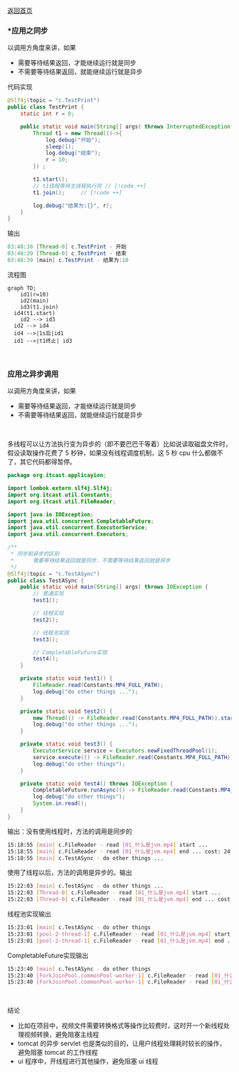 [返回首页](index.md)
### *应用之同步

以调用方角度来讲，如果

- 需要等待结果返回，才能继续运行就是同步 
- 不需要等待结果返回，就能继续运行就是异步

代码实现

```java
@Slf4j(topic = "c.TestPrint")
public class TestPrint {
    static int r = 0;

    public static void main(String[] args) throws InterruptedException {
        Thread t1 = new Thread(()->{
            log.debug("开始");
            sleep(1);
            log.debug("结束");
            r = 10;
        }) ;

        t1.start();
        // t1线程等待主线程执行完 // [!code ++]
        t1.join();     // [!code ++]

        log.debug("结果为:{}", r);
    }
}
```

输出

```java
03:48:38 [Thread-0] c.TestPrint - 开始
03:48:39 [Thread-0] c.TestPrint - 结束
03:48:39 [main] c.TestPrint - 结果为:10
```

流程图

```mermaid
graph TD;
	id1(r=10)
	id2(main)
	id3(t1.join)
  id4(t1.start)
	id2 --> id3
  id2 --> id4
  id4 -->|1s后|id1
  id1 -->|t1终止| id3
```

<br/>



### 应用之异步调用

以调用方角度来讲，如果

- 需要等待结果返回，才能继续运行就是同步
- 不需要等待结果返回，就能继续运行就是异步

<br/>

多线程可以让方法执行变为异步的（即不要巴巴干等着）比如说读取磁盘文件时，假设读取操作花费了 5 秒钟，如果没有线程调度机制，这 5 秒 cpu 什么都做不了，其它代码都得暂停。

```java
package org.itcast.applicayion;

import lombok.extern.slf4j.Slf4j;
import org.itcast.util.Constants;
import org.itcast.util.FileReader;

import java.io.IOException;
import java.util.concurrent.CompletableFuture;
import java.util.concurrent.ExecutorService;
import java.util.concurrent.Executors;

/**
 * 同步和异步的区别
 *      需要等待结果返回就是同步，不需要等待结果返回就是异步
 */
@Slf4j(topic = "c.TestASync")
public class TestASync {
    public static void main(String[] args) throws IOException {
        // 普通实现
        test1();

        // 线程实现
        test2();

        // 线程池实现
        test3();

        // CompletableFuture实现
        test4();
    }

    private static void test1() {
        FileReader.read(Constants.MP4_FULL_PATH);
        log.debug("do other things ...");
    }

    private static void test2() {
        new Thread(() -> FileReader.read(Constants.MP4_FULL_PATH)).start();
        log.debug("do other things ...");
    }

    private static void test3() {
        ExecutorService service = Executors.newFixedThreadPool(1);
        service.execute(() -> FileReader.read(Constants.MP4_FULL_PATH));
        log.debug("do other things");
    }

    private static void test4() throws IOException {
        CompletableFuture.runAsync(() -> FileReader.read(Constants.MP4_FULL_PATH));
        log.debug("do other things");
        System.in.read();
    }
}

```

输出：没有使用线程时，方法的调用是同步的

```sh
15:18:55 [main] c.FileReader - read [01_什么是jvm.mp4] start ...
15:18:55 [main] c.FileReader - read [01_什么是jvm.mp4] end ... cost: 24 ms
15:18:55 [main] c.TestASync - do other things ...
```

使用了线程以后，方法的调用是异步的。输出

```sh
15:22:03 [main] c.TestASync - do other things ...
15:22:03 [Thread-0] c.FileReader - read [01_什么是jvm.mp4] start ...
15:22:03 [Thread-0] c.FileReader - read [01_什么是jvm.mp4] end ... cost: 36 ms
```

线程池实现输出

```sh
15:23:01 [main] c.TestASync - do other things
15:23:01 [pool-2-thread-1] c.FileReader - read [01_什么是jvm.mp4] start ...
15:23:01 [pool-2-thread-1] c.FileReader - read [01_什么是jvm.mp4] end ... cost: 28 ms
```

CompletableFuture实现输出

```sh
15:23:40 [main] c.TestASync - do other things
15:23:40 [ForkJoinPool.commonPool-worker-1] c.FileReader - read [01_什么是jvm.mp4] start ...
15:23:40 [ForkJoinPool.commonPool-worker-1] c.FileReader - read [01_什么是jvm.mp4] end ... cost: 20 ms
```

<br/>

结论

- 比如在项目中，视频文件需要转换格式等操作比较费时，这时开一个新线程处理视频转换，避免阻塞主线程
- tomcat 的异步 servlet 也是类似的目的，让用户线程处理耗时较长的操作，避免阻塞 tomcat 的工作线程
- ui 程序中，开线程进行其他操作，避免阻塞 ui 线程
